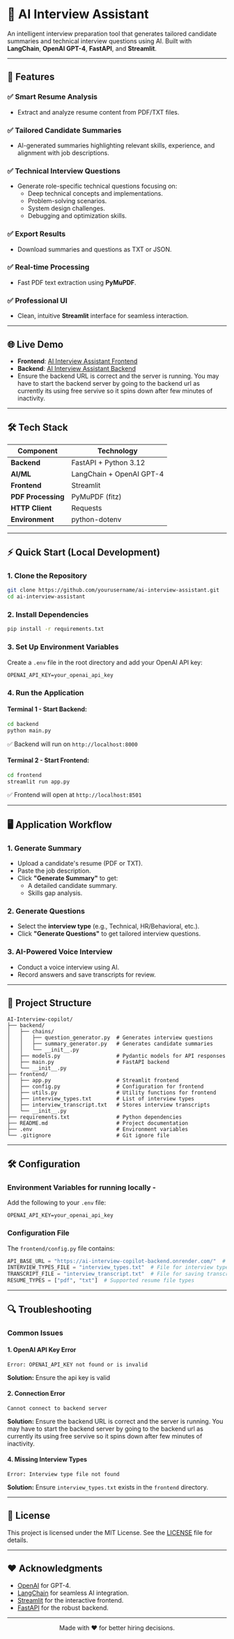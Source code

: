 # 🧠 AI Interview Assistant

An intelligent interview preparation tool that generates tailored candidate summaries and technical interview questions using AI. Built with **LangChain**, **OpenAI GPT-4**, **FastAPI**, and **Streamlit**.

---

## 🚀 Features

### ✅ **Smart Resume Analysis**
- Extract and analyze resume content from PDF/TXT files.

### ✅ **Tailored Candidate Summaries**
- AI-generated summaries highlighting relevant skills, experience, and alignment with job descriptions.

### ✅ **Technical Interview Questions**
- Generate role-specific technical questions focusing on:
  - Deep technical concepts and implementations.
  - Problem-solving scenarios.
  - System design challenges.
  - Debugging and optimization skills.

### ✅ **Export Results**
- Download summaries and questions as TXT or JSON.

### ✅ **Real-time Processing**
- Fast PDF text extraction using **PyMuPDF**.

### ✅ **Professional UI**
- Clean, intuitive **Streamlit** interface for seamless interaction.

---

## 🌐 Live Demo

- **Frontend**: [AI Interview Assistant Frontend](https://ai-int-copilot.streamlit.app/)
- **Backend**: [AI Interview Assistant Backend](https://ai-interview-copilot-backend.onrender.com/)
- Ensure the backend URL is correct and the server is running. You may have to start the backend server by going to the backend url as currently its using free servive so it spins down after few minutes of inactivity.



---

## 🛠 Tech Stack

| Component         | Technology               |
|-------------------|--------------------------|
| **Backend**       | FastAPI + Python 3.12    |
| **AI/ML**         | LangChain + OpenAI GPT-4 |
| **Frontend**      | Streamlit                |
| **PDF Processing**| PyMuPDF (fitz)           |
| **HTTP Client**   | Requests                 |
| **Environment**   | python-dotenv            |

---

## ⚡ Quick Start (Local Development)

### 1. Clone the Repository
```bash
git clone https://github.com/yourusername/ai-interview-assistant.git
cd ai-interview-assistant
```

### 2. Install Dependencies
```bash
pip install -r requirements.txt
```

### 3. Set Up Environment Variables
Create a `.env` file in the root directory and add your OpenAI API key:
```
OPENAI_API_KEY=your_openai_api_key
```

### 4. Run the Application

#### **Terminal 1 - Start Backend:**
```bash
cd backend
python main.py
```
✅ Backend will run on `http://localhost:8000`

#### **Terminal 2 - Start Frontend:**
```bash
cd frontend
streamlit run app.py
```
✅ Frontend will open at `http://localhost:8501`

---

## 🖥️ Application Workflow

### 1. **Generate Summary**
- Upload a candidate's resume (PDF or TXT).
- Paste the job description.
- Click **"Generate Summary"** to get:
  - A detailed candidate summary.
  - Skills gap analysis.

### 2. **Generate Questions**
- Select the **interview type** (e.g., Technical, HR/Behavioral, etc.).
- Click **"Generate Questions"** to get tailored interview questions.

### 3. **AI-Powered Voice Interview**
- Conduct a voice interview using AI.
- Record answers and save transcripts for review.

---

## 📂 Project Structure

```
AI-Interview-copilot/
├── backend/
│   ├── chains/
│   │   ├── question_generator.py  # Generates interview questions
│   │   ├── summary_generator.py   # Generates candidate summaries
│   │   └── __init__.py
│   ├── models.py                  # Pydantic models for API responses
│   ├── main.py                    # FastAPI backend
│   └── __init__.py
├── frontend/
│   ├── app.py                     # Streamlit frontend
│   ├── config.py                  # Configuration for frontend
│   ├── utils.py                   # Utility functions for frontend
│   ├── interview_types.txt        # List of interview types
│   ├── interview_transcript.txt   # Stores interview transcripts
│   └── __init__.py
├── requirements.txt               # Python dependencies
├── README.md                      # Project documentation
├── .env                           # Environment variables
└── .gitignore                     # Git ignore file
```

---

## 🛠 Configuration

### Environment Variables for running locally - 
Add the following to your `.env` file:
```
OPENAI_API_KEY=your_openai_api_key
```

### Configuration File
The `frontend/config.py` file contains:
```python
API_BASE_URL = "https://ai-interview-copilot-backend.onrender.com/"  # Deployed backend URL
INTERVIEW_TYPES_FILE = "interview_types.txt"  # File for interview types
TRANSCRIPT_FILE = "interview_transcript.txt"  # File for saving transcripts
RESUME_TYPES = ["pdf", "txt"]  # Supported resume file types
```

---

## 🔍 Troubleshooting

### Common Issues

#### **1. OpenAI API Key Error**
```
Error: OPENAI_API_KEY not found or is invalid
```
**Solution:** Ensure the api key is valid

#### **2. Connection Error**
```
Cannot connect to backend server
```
**Solution:** Ensure the backend URL is correct and the server is running. You may have to start the backend server by going to the backend url as currently its using free servive so it spins down after few minutes of inactivity.

#### **4. Missing Interview Types**
```
Error: Interview type file not found
```
**Solution:** Ensure `interview_types.txt` exists in the `frontend` directory.

---

## 📜 License

This project is licensed under the MIT License. See the [LICENSE](LICENSE) file for details.

---

## ❤️ Acknowledgments

- [OpenAI](https://openai.com/) for GPT-4.
- [LangChain](https://www.langchain.com/) for seamless AI integration.
- [Streamlit](https://streamlit.io/) for the interactive frontend.
- [FastAPI](https://fastapi.tiangolo.com/) for the robust backend.

---

<div align="center">
Made with ❤️ for better hiring decisions.
</div>
